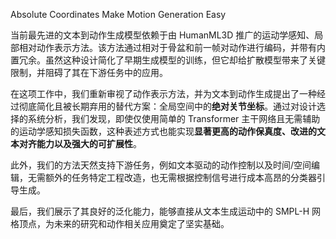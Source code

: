 Absolute Coordinates Make Motion Generation Easy


当前最先进的文本到动作生成模型依赖于由 HumanML3D 推广的运动学感知、局部相对动作表示方法。该方法通过相对于骨盆和前一帧对动作进行编码，并带有内置冗余。虽然这种设计简化了早期生成模型的训练，但它却给扩散模型带来了关键限制，并阻碍了其在下游任务中的应用。   

在这项工作中，我们重新审视了动作表示方法，并为文本到动作生成提出了一种经过彻底简化且被长期弃用的替代方案：全局空间中的**绝对关节坐标**。通过对设计选择的系统分析，我们发现，即使仅使用简单的 Transformer 主干网络且无需辅助的运动学感知损失函数，这种表述方式也能实现**显著更高的动作保真度、改进的文本对齐能力以及强大的可扩展性**。    

此外，我们的方法天然支持下游任务，例如文本驱动的动作控制以及时间/空间编辑，无需额外的任务特定工程改造，也无需根据控制信号进行成本高昂的分类器引导生成。   

最后，我们展示了其良好的泛化能力，能够直接从文本生成运动中的 SMPL-H 网格顶点，为未来的研究和动作相关应用奠定了坚实基础。   
